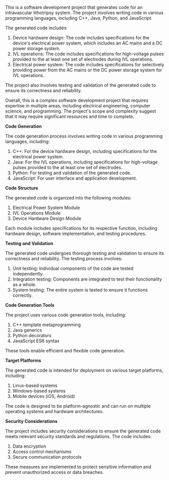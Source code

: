 This is a software development project that generates code for an intravascular lithotripsy system. The project involves writing code in various programming languages, including C++, Java, Python, and JavaScript.

The generated code includes:

1. Device hardware design: The code includes specifications for the device's electrical power system, which includes an AC mains and a DC power storage system.
2. IVL operations: The code includes specifications for high-voltage pulses provided to the at least one set of electrodes during IVL operations.
3. Electrical power system: The code includes specifications for selectively providing power from the AC mains or the DC power storage system for IVL operations.

The project also involves testing and validation of the generated code to ensure its correctness and reliability.

Overall, this is a complex software development project that requires expertise in multiple areas, including electrical engineering, computer science, and programming. The project's scope and complexity suggest that it may require significant resources and time to complete.

**Code Generation**

The code generation process involves writing code in various programming languages, including:

1. C++: For the device hardware design, including specifications for the electrical power system.
2. Java: For the IVL operations, including specifications for high-voltage pulses provided to the at least one set of electrodes.
3. Python: For testing and validation of the generated code.
4. JavaScript: For user interface and application development.

**Code Structure**

The generated code is organized into the following modules:

1. Electrical Power System Module
2. IVL Operations Module
3. Device Hardware Design Module

Each module includes specifications for its respective function, including hardware design, software implementation, and testing procedures.

**Testing and Validation**

The generated code undergoes thorough testing and validation to ensure its correctness and reliability. The testing process involves:

1. Unit testing: Individual components of the code are tested independently.
2. Integration testing: Components are integrated to test their functionality as a whole.
3. System testing: The entire system is tested to ensure it functions correctly.

**Code Generation Tools**

The project uses various code generation tools, including:

1. C++ template metaprogramming
2. Java generics
3. Python decorators
4. JavaScript ES6 syntax

These tools enable efficient and flexible code generation.

**Target Platforms**

The generated code is intended for deployment on various target platforms, including:

1. Linux-based systems
2. Windows-based systems
3. Mobile devices (iOS, Android)

The code is designed to be platform-agnostic and can run on multiple operating systems and hardware architectures.

**Security Considerations**

The project includes security considerations to ensure the generated code meets relevant security standards and regulations. The code includes:

1. Data encryption
2. Access control mechanisms
3. Secure communication protocols

These measures are implemented to protect sensitive information and prevent unauthorized access or data breaches.